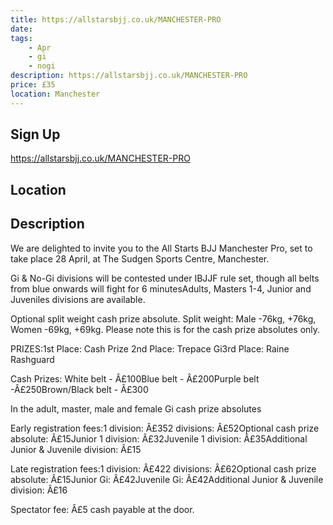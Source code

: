 ```yaml
---
title: https://allstarsbjj.co.uk/MANCHESTER-PRO
date: 
tags:
    - Apr
    - gi 
    - nogi 
description: https://allstarsbjj.co.uk/MANCHESTER-PRO
price: £35
location: Manchester
---
```

## Sign Up
https://allstarsbjj.co.uk/MANCHESTER-PRO

## Location


## Description
We are delighted to invite you to the All Starts BJJ Manchester Pro, set to take place 28 April, at The Sudgen Sports Centre, Manchester.

Gi & No-Gi divisions will be contested under IBJJF rule set, though all belts from blue onwards will fight for 6 minutesAdults, Masters 1-4, Junior and Juveniles divisions are available.

Optional split weight cash prize absolute.
Split weight: Male -76kg, +76kg, Women -69kg, +69kg. Please note this is for the cash prize absolutes only.

PRIZES:1st Place: Cash Prize 2nd Place: Trepace Gi3rd Place: Raine Rashguard

Cash Prizes:
White belt - Â£100Blue belt - Â£200Purple belt -Â£250Brown/Black belt - Â£300

In the adult, master, male and female Gi cash prize absolutes

Early registration fees:1 division: Â£352 divisions: Â£52Optional cash prize absolute: Â£15Junior 1 division: Â£32Juvenile 1 division: Â£35Additional Junior & Juvenile division: Â£15

Late registration fees:1 division: Â£422 divisions: Â£62Optional cash prize absolute: Â£15Junior Gi: Â£42Juvenile Gi: Â£42Additional Junior & Juvenile division: Â£16

Spectator fee: Â£5 cash payable at the door.